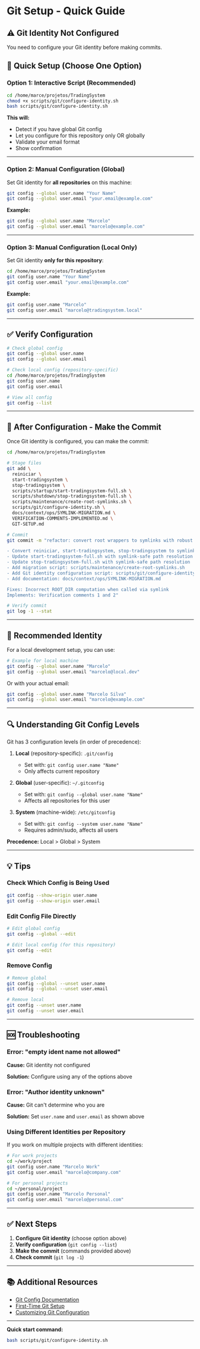 # Git Setup - Quick Guide

## ⚠️ Git Identity Not Configured

You need to configure your Git identity before making commits.

## 🚀 Quick Setup (Choose One Option)

### Option 1: Interactive Script (Recommended)

```bash
cd /home/marce/projetos/TradingSystem
chmod +x scripts/git/configure-identity.sh
bash scripts/git/configure-identity.sh
```

**This will:**
- Detect if you have global Git config
- Let you configure for this repository only OR globally
- Validate your email format
- Show confirmation

---

### Option 2: Manual Configuration (Global)

Set Git identity for **all repositories** on this machine:

```bash
git config --global user.name "Your Name"
git config --global user.email "your.email@example.com"
```

**Example:**
```bash
git config --global user.name "Marcelo"
git config --global user.email "marcelo@example.com"
```

---

### Option 3: Manual Configuration (Local Only)

Set Git identity **only for this repository**:

```bash
cd /home/marce/projetos/TradingSystem
git config user.name "Your Name"
git config user.email "your.email@example.com"
```

**Example:**
```bash
git config user.name "Marcelo"
git config user.email "marcelo@tradingsystem.local"
```

---

## ✅ Verify Configuration

```bash
# Check global config
git config --global user.name
git config --global user.email

# Check local config (repository-specific)
cd /home/marce/projetos/TradingSystem
git config user.name
git config user.email

# View all config
git config --list
```

---

## 🔄 After Configuration - Make the Commit

Once Git identity is configured, you can make the commit:

```bash
cd /home/marce/projetos/TradingSystem

# Stage files
git add \
  reiniciar \
  start-tradingsystem \
  stop-tradingsystem \
  scripts/startup/start-tradingsystem-full.sh \
  scripts/shutdown/stop-tradingsystem-full.sh \
  scripts/maintenance/create-root-symlinks.sh \
  scripts/git/configure-identity.sh \
  docs/context/ops/SYMLINK-MIGRATION.md \
  VERIFICATION-COMMENTS-IMPLEMENTED.md \
  GIT-SETUP.md

# Commit
git commit -m "refactor: convert root wrappers to symlinks with robust path resolution

- Convert reiniciar, start-tradingsystem, stop-tradingsystem to symlinks
- Update start-tradingsystem-full.sh with symlink-safe path resolution
- Update stop-tradingsystem-full.sh with symlink-safe path resolution
- Add migration script: scripts/maintenance/create-root-symlinks.sh
- Add Git identity configuration script: scripts/git/configure-identity.sh
- Add documentation: docs/context/ops/SYMLINK-MIGRATION.md

Fixes: Incorrect ROOT_DIR computation when called via symlink
Implements: Verification comments 1 and 2"

# Verify commit
git log -1 --stat
```

---

## 📝 Recommended Identity

For a local development setup, you can use:

```bash
# Example for local machine
git config --global user.name "Marcelo"
git config --global user.email "marcelo@local.dev"
```

Or with your actual email:

```bash
git config --global user.name "Marcelo Silva"
git config --global user.email "marcelo@example.com"
```

---

## 🔍 Understanding Git Config Levels

Git has 3 configuration levels (in order of precedence):

1. **Local** (repository-specific): `.git/config`
   - Set with: `git config user.name "Name"`
   - Only affects current repository

2. **Global** (user-specific): `~/.gitconfig`
   - Set with: `git config --global user.name "Name"`
   - Affects all repositories for this user

3. **System** (machine-wide): `/etc/gitconfig`
   - Set with: `git config --system user.name "Name"`
   - Requires admin/sudo, affects all users

**Precedence:** Local > Global > System

---

## 💡 Tips

### Check Which Config is Being Used

```bash
git config --show-origin user.name
git config --show-origin user.email
```

### Edit Config File Directly

```bash
# Edit global config
git config --global --edit

# Edit local config (for this repository)
git config --edit
```

### Remove Config

```bash
# Remove global
git config --global --unset user.name
git config --global --unset user.email

# Remove local
git config --unset user.name
git config --unset user.email
```

---

## 🆘 Troubleshooting

### Error: "empty ident name not allowed"

**Cause:** Git identity not configured

**Solution:** Configure using any of the options above

### Error: "Author identity unknown"

**Cause:** Git can't determine who you are

**Solution:** Set `user.name` and `user.email` as shown above

### Using Different Identities per Repository

If you work on multiple projects with different identities:

```bash
# For work projects
cd ~/work/project
git config user.name "Marcelo Work"
git config user.email "marcelo@company.com"

# For personal projects
cd ~/personal/project
git config user.name "Marcelo Personal"
git config user.email "marcelo@personal.com"
```

---

## ✅ Next Steps

1. **Configure Git identity** (choose option above)
2. **Verify configuration** (`git config --list`)
3. **Make the commit** (commands provided above)
4. **Check commit** (`git log -1`)

---

## 📚 Additional Resources

- [Git Config Documentation](https://git-scm.com/docs/git-config)
- [First-Time Git Setup](https://git-scm.com/book/en/v2/Getting-Started-First-Time-Git-Setup)
- [Customizing Git Configuration](https://git-scm.com/book/en/v2/Customizing-Git-Git-Configuration)

---

**Quick start command:**
```bash
bash scripts/git/configure-identity.sh
```
